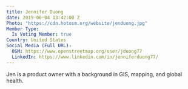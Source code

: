 ```yaml
---
title: Jennifer Duong
date: 2019-06-04 13:42:00 Z
Photo: "https://cdn.hotosm.org/website/jenduong.jpg"
Member Type:
  Is Voting Member: true
Country: United States
Social Media (Full URL):
  OSM: https://www.openstreetmap.org/user/jduong77
  LinkedIn: https://www.linkedin.com/in/jenniferduong77/
---
```


Jen is a product owner with a background in GIS, mapping, and global health. 